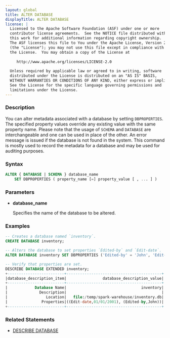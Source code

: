 ```yaml
---
layout: global
title: ALTER DATABASE
displayTitle: ALTER DATABASE
license: |
  Licensed to the Apache Software Foundation (ASF) under one or more
  contributor license agreements.  See the NOTICE file distributed with
  this work for additional information regarding copyright ownership.
  The ASF licenses this file to You under the Apache License, Version 2.0
  (the "License"); you may not use this file except in compliance with
  the License.  You may obtain a copy of the License at
 
     http://www.apache.org/licenses/LICENSE-2.0
 
  Unless required by applicable law or agreed to in writing, software
  distributed under the License is distributed on an "AS IS" BASIS,
  WITHOUT WARRANTIES OR CONDITIONS OF ANY KIND, either express or implied.
  See the License for the specific language governing permissions and
  limitations under the License.
---
```


### Description

You can alter metadata associated with a database by setting `DBPROPERTIES`.  The specified property
values override any existing value with the same property name. Please note that the usage of 
`SCHEMA` and `DATABASE` are interchangeable and one can be used in place of the other. An error message
is issued if the database is not found in the system. This command is mostly used to record the metadata
for a database and may be used for auditing purposes.

### Syntax

```sql
ALTER { DATABASE | SCHEMA } database_name
    SET DBPROPERTIES ( property_name [=] property_value [ , ... ] )
```

### Parameters

* **database_name**

    Specifies the name of the database to be altered.

### Examples

```sql
-- Creates a database named `inventory`.
CREATE DATABASE inventory;

-- Alters the database to set properties `Edited-by` and `Edit-date`.
ALTER DATABASE inventory SET DBPROPERTIES ('Edited-by' = 'John', 'Edit-date' = '01/01/2001');

-- Verify that properties are set.
DESCRIBE DATABASE EXTENDED inventory;
+-------------------------+------------------------------------------+
|database_description_item|                database_description_value|
+-------------------------+------------------------------------------+
|            Database Name|                                 inventory|
|              Description|                                          |
|                 Location|   file:/temp/spark-warehouse/inventory.db|
|               Properties|((Edit-date,01/01/2001), (Edited-by,John))|
+-------------------------+------------------------------------------+
```

### Related Statements

* [DESCRIBE DATABASE](sql-ref-syntax-aux-describe-database.html)
